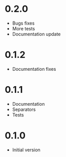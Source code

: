 # 0.2.0
- Bugs fixes
- More tests
- Documentation update

# 0.1.2
- Documentation fixes

# 0.1.1
- Documentation
- Separators
- Tests

# 0.1.0
- Initial version
